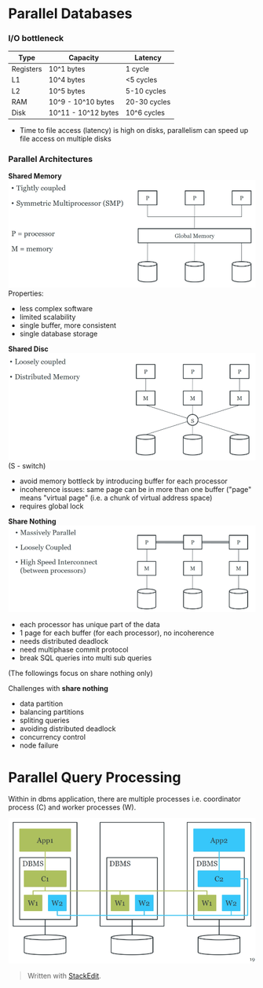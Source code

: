 # Parallel Databases

### I/O bottleneck

| Type      | Capacity            | Latency      |
|-----------|---------------------|--------------|
| Registers | 10^1 bytes          | 1 cycle      |
| L1        | 10^4 bytes          | <5 cycles    |
| L2        | 10^5 bytes          | 5-10 cycles  |
| RAM       | 10^9 - 10^10 bytes  | 20-30 cycles |
| Disk      | 10^11 - 10^12 bytes | 10^6 cycles  |

- Time to file access (latency) is high on disks, parallelism can speed up file access on multiple disks
 
### Parallel Architectures

**Shared Memory**
![](https://github.com/werdnakof/DatabaseNotes/blob/master/images/shared-memory-arch.png?raw=true)
Properties:
- less complex software
- limited scalability
- single buffer, more consistent
- single database storage

**Shared Disc**
![](https://github.com/werdnakof/DatabaseNotes/blob/master/images/shared-disc-arch.png?raw=true)
(S - switch)
- avoid memory bottleck by introducing buffer for each processor
- incoherence issues: same page can be in more than one buffer ("page" means "virtual page" (i.e. a chunk of virtual address space)
- requires global lock

**Share Nothing**
![](https://github.com/werdnakof/DatabaseNotes/blob/master/images/shared-nothing-arch.png?raw=true)
- each processor has unique part of the data
- 1 page for each buffer (for each processor), no incoherence
- needs distributed deadlock
- need multiphase commit protocol
- break SQL queries into multi sub queries

(The followings focus on share nothing only)

Challenges with **share nothing**
- data partition
- balancing partitions
- spliting queries
- avoiding distributed deadlock
- concurrency control
- node failure

# Parallel Query Processing

Within in dbms application, there are multiple processes i.e. coordinator process (C) and worker processes (W).

 ![](https://github.com/werdnakof/DatabaseNotes/blob/master/images/dbms-in-nodes.png?raw=true)



> Written with [StackEdit](https://stackedit.io/).
<!--stackedit_data:
eyJoaXN0b3J5IjpbLTY3MDg4Nzg3OCw3NTk1MDYyMDEsMjgwND
QxNDQ4LDE1NTQxNTI5NiwtMTg1Njc4OTEzNCwtMzczNjExOTI5
LC0xODU2NTY3NDcsMTQ5ODQ5OTgwNl19
-->